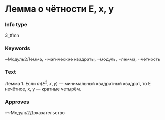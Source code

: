 # Лемма о чётности E, x, y
### Info type
3_tfmn
### Keywords
~Модуль2Лемма, ~магические квадраты, ~модуль, ~лемма, ~чётность
### Text
Лемма 1. Если $m(E^2, x, y)$ — минимальный квадратный квадрат, то E нечётное, x, y — кратные четырём.
### Approves
~~Модуль2Доказательство
```
